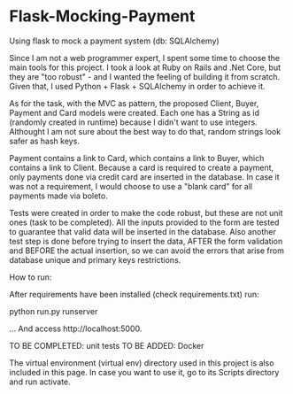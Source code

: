 # Flask-Mocking-Payment
Using flask to mock a payment system (db: SQLAlchemy)

Since I am not a web programmer expert, I spent some time to choose the main tools for this project. I took a look at Ruby on Rails and .Net Core, but they are "too robust" - and I wanted the feeling of building it from scratch. Given that, I used Python + Flask + SQLAlchemy in order to achieve it.

As for the task, with the MVC as pattern, the proposed Client, Buyer, Payment and Card models were created. Each one has a String as id (randomly created in runtime) because I didn't want to use integers. Althought I am not sure about the best way to do that, random strings look safer as hash keys.

Payment contains a link to Card, which contains a link to Buyer, which contains a link to Client. Because a card is required to create a payment, only payments done via credit card are inserted in the database. In case it was not a requirement, I would choose to use a "blank card" for all payments made via boleto.

Tests were created in order to make the code robust, but these are not unit ones (task to be completed). All the inputs provided to the form are tested to guarantee that valid data will be inserted in the database. Also another test step is done before trying to insert the data, AFTER the form validation and BEFORE the actual insertion, so we can avoid the errors that arise from database unique and primary keys restrictions.

How to run:

After requirements have been installed (check requirements.txt) run:

python run.py runserver

... And access http://localhost:5000.

TO BE COMPLETED: unit tests 
TO BE ADDED: Docker

The virtual environment (virtual env) directory used in this project is also included in this page. In case you want to use it, go to its Scripts directory and run activate.

